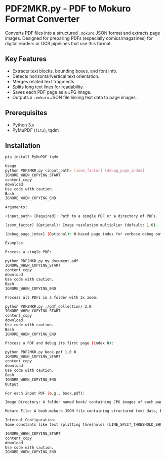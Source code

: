
# PDF2MKR.py - PDF to Mokuro Format Converter

Converts PDF files into a structured `.mokuro` JSON format and extracts page images. Designed for preparing PDFs (especially comics/magazines) for digital readers or OCR pipelines that use this format.

## Key Features
*   Extracts text blocks, bounding boxes, and font info.
*   Detects horizontal/vertical text orientation.
*   Merges related text fragments.
*   Splits long text lines for readability.
*   Saves each PDF page as a JPG image.
*   Outputs a `.mokuro` JSON file linking text data to page images.

## Prerequisites
*   Python 3.x
*   PyMuPDF (`fitz`), tqdm

## Installation
```bash
pip install PyMuPDF tqdm

Usage
python PDF2MKR.py <input_path> [zoom_factor] [debug_page_index]
IGNORE_WHEN_COPYING_START
content_copy
download
Use code with caution.
Bash
IGNORE_WHEN_COPYING_END

Arguments:

<input_path> (Required): Path to a single PDF or a directory of PDFs.

[zoom_factor] (Optional): Image resolution multiplier (default: 1.0).

[debug_page_index] (Optional): 0-based page index for verbose debug output.

Examples:

Process a single PDF:

python PDF2MKR.py my_document.pdf
IGNORE_WHEN_COPYING_START
content_copy
download
Use code with caution.
Bash
IGNORE_WHEN_COPYING_END

Process all PDFs in a folder with 2x zoom:

python PDF2MKR.py ./pdf_collection/ 2.0
IGNORE_WHEN_COPYING_START
content_copy
download
Use code with caution.
Bash
IGNORE_WHEN_COPYING_END

Process a PDF and debug its first page (index 0):

python PDF2MKR.py book.pdf 1.0 0
IGNORE_WHEN_COPYING_START
content_copy
download
Use code with caution.
Bash
IGNORE_WHEN_COPYING_END
Output

For each input PDF (e.g., book.pdf):

Image Directory: A folder named book/ containing JPG images of each page (e.g., 000.jpg, 001.jpg).

Mokuro File: A book.mokuro JSON file containing structured text data, bounding boxes, orientation, and links to the page images.

Internal Configuration:
Some constants like text splitting thresholds (LINE_SPLIT_THRESHOLD_SHORT, LINE_SPLIT_THRESHOLD_MEDIUM) can be adjusted directly in the script for fine-tuning.

IGNORE_WHEN_COPYING_START
content_copy
download
Use code with caution.
IGNORE_WHEN_COPYING_END
